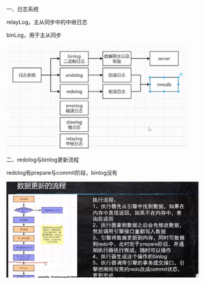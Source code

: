 一、日志系统

relayLog，主从同步中的中继日志

binLog，用于主从同步

<img src="../resource/MySQL日志系统.png" style="zoom:80%;" />

二、redolog与binlog更新流程

redolog有prepare与commit阶段，binlog没有

<img src="../resource/redo与binlog更新流程.png" style="zoom:80%;" />